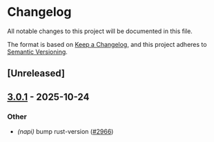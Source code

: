# Changelog

All notable changes to this project will be documented in this file.

The format is based on [Keep a Changelog](https://keepachangelog.com/en/1.0.0/),
and this project adheres to [Semantic Versioning](https://semver.org/spec/v2.0.0.html).

## [Unreleased]

## [3.0.1](https://github.com/napi-rs/napi-rs/compare/napi-sys-v3.0.0...napi-sys-v3.0.1) - 2025-10-24

### Other

- *(napi)* bump rust-version ([#2966](https://github.com/napi-rs/napi-rs/pull/2966))
